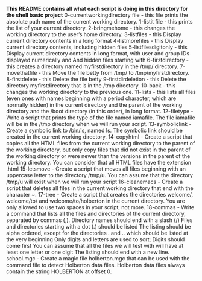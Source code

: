 **This README contains all what each script is doing in this directory for the shell basic project**
0-currentworkingdirectory file  - this file  prints the absolute path name of the current working directory.
1-listit file - this prints the list of your current directory.
2-bringmehome - this changes the working directory to the user’s home directory.
3-listfiles - this Display current directory contents in a long format
4-listmorefiles - this Display current directory contents, including hidden files
5-listfilesdigitonly - this Display current directory contents in long format, with user and group IDs displayed numerically and And hidden files starting with
6-firstdirectory - this creates a directory named myfirstdirectory in the /tmp/ directory.
7-movethatfile - this Move the file betty from /tmp/ to /tmp/myfirstdirectory.
8-firstdelete - this Delete the file betty
9-firstdirdeletion - this Delete the directory myfirstdirectory that is in the /tmp directory.
10-back - this changes the working directory to the previous one.
11-lists - this  lists all files (even ones with names beginning with a period character, which are normally hidden) in the current directory and the parent of the working directory and the /boot directory (in this order), in long format.
12-filetype - Write a script that prints the type of the file named iamafile. The file iamafile will be in the /tmp directory when we will run your script.
13-symboliclink - Create a symbolic link to /bin/ls, named ls. The symbolic link should be created in the current working directory.
14-copyhtml - Create a script that copies all the HTML files from the current working directory to the parent of the working directory, but only copy files that did not exist in the parent of the working directory or were newer than the versions in the parent of the working directory. You can consider that all HTML files have the extension .html
15-letsmove - Create a script that moves all files beginning with an uppercase letter to the directory /tmp/u. You can assume that the directory /tmp/u will exist when we will run your script
16-cleanemacs - Create a script that deletes all files in the current working directory that end with the character ~.
17-tree - Create a script that creates the directories welcome/, welcome/to/ and welcome/to/holberton in the current directory. You are only allowed to use two spaces in your script, not more.
18-commas - Write a command that lists all the files and directories of the current directory, separated by commas (,).
Directory names should end with a slash (/) Files and directories starting with a dot (.) should be listed The listing should be alpha ordered, except for the directories . and .. which should be listed at the very beginning Only digits and letters are used to sort; Digits should come first You can assume that all the files we will test with will have at least one letter or one digit The listing should end with a new line.
school.mgc - Create a magic file holberton.mgc that can be used with the command file to detect Holberton data files. Holberton data files always contain the string HOLBERTON at offset 0.
